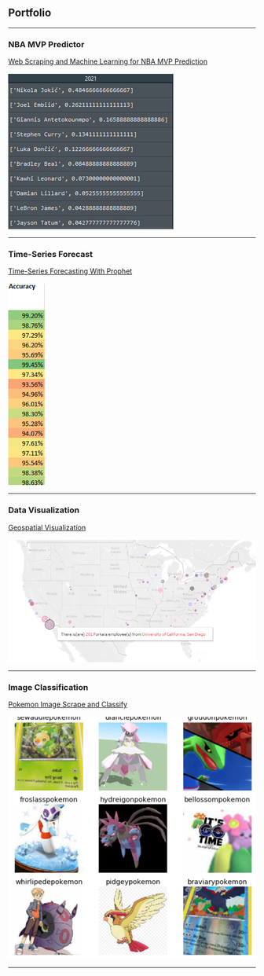 ## Portfolio
---
### NBA MVP Predictor

[Web Scraping and Machine Learning for NBA MVP Prediction](https://github.com/connor-bank/NBAMVP)
<br><br>
<img src="/images/MVP.PNG?raw=true"/>

---

### Time-Series Forecast

[Time-Series Forecasting With Prophet](https://github.com/connor-bank/ProphetTimeSeries)
<br><br>
<img src="/images/accuracy.PNG?raw=true"/>

---

### Data Visualization

[Geospatial Visualization](https://github.com/connor-bank/geospatial-visualization)
<br><br>
<img src="/images/mapdetail.PNG?raw=true"/>
<br>

---

### Image Classification

[Pokemon Image Scrape and Classify](https://github.com/connor-bank/pokemonclassifier)
<br><br>
<img src="/images/pokefier.PNG?raw=true"/>
<br>

---

